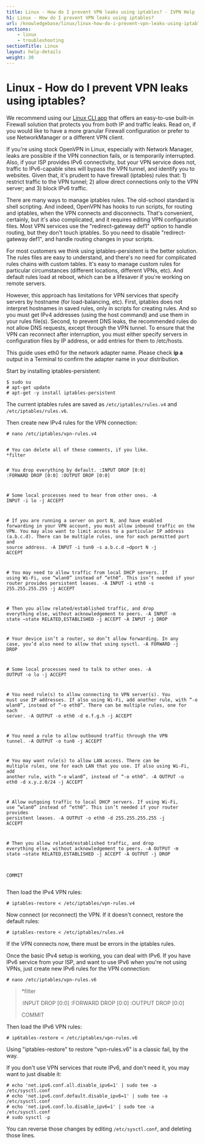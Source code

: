 ```yaml
---
title: Linux - How do I prevent VPN leaks using iptables? - IVPN Help
h1: Linux - How do I prevent VPN leaks using iptables?
url: /knowledgebase/linux/linux-how-do-i-prevent-vpn-leaks-using-iptables/
sections:
    - linux
    - troubleshooting
sectionTitle: Linux
layout: help-details
weight: 30
---
```

# Linux - How do I prevent VPN leaks using iptables?

<div markdown="1" class="notice notice--info">
We recommend using our <a href="/apps-linux/">Linux CLI app</a> that offers an easy-to-use built-in Firewall solution that protects you from both IP and traffic leaks. Read on, if you would like to have a more granular Firewall configuration or prefer to use NetworkManager or a different VPN client.
</div>

If you're using stock OpenVPN in Linux, especially with Network Manager, leaks are possible if the VPN connection fails, or is temporarily interrupted. Also, if your ISP provides IPv6 connectivity, but your VPN service does not, traffic to IPv6-capable sites will bypass the VPN tunnel, and identify you to websites. Given that, it's prudent to have firewall (iptables) rules that: 1) restrict traffic to the VPN tunnel; 2) allow direct connections only to the VPN server; and 3) block IPv6 traffic.

There are many ways to manage iptables rules. The old-school standard is shell scripting. And indeed, OpenVPN has hooks to run scripts, for routing and iptables, when the VPN connects and disconnects. That's convenient, certainly, but it's also complicated, and it requires editing VPN configuration files. Most VPN services use the "redirect-gateway def1" option to handle routing, but they don't touch iptables. So you need to disable "redirect-gateway def1", and handle routing changes in your scripts.

For most customers we think using iptables-persistent is the better solution. The rules files are easy to understand, and there's no need for complicated rules chains with custom tables. It's easy to manage custom rules for particular circumstances (different locations, different VPNs, etc). And default rules load at reboot, which can be a lifesaver if you're working on remote servers.

However, this approach has limitations for VPN services that specify servers by hostname (for load-balancing, etc). First, iptables does not interpret hostnames in saved rules, only in scripts for creating rules. And so you must get IPv4 addresses (using the host command) and use them in your rules file(s). Second, to prevent DNS leaks, the recommended rules do not allow DNS requests, except through the VPN tunnel. To ensure that the VPN can reconnect after interruption, you must either specify servers in configuration files by IP address, or add entries for them to /etc/hosts.

<div markdown="1" class="notice notice--warning">
This guide uses eth0 for the network adapter name. Please check <strong>ip a</strong> output in a Terminal to confirm the adapter name in your distribution.
</div>

Start by installing iptables-persistent:

```
$ sudo su
# apt-get update
# apt-get -y install iptables-persistent
```

The current iptables rules are saved as `/etc/iptables/rules.v4` and `/etc/iptables/rules.v6`.

Then create new IPv4 rules for the VPN connection:

```
# nano /etc/iptables/vpn-rules.v4
```

<div class="highlight">
<pre>
<code class="language-shell" data-lang="shell">
<span># You can delete all of these comments, if you like.</span>
*filter

<span># You drop everything by default.</span>
:INPUT DROP [0:0]
:FORWARD DROP [0:0]
:OUTPUT DROP [0:0]

<span># Some local processes need to hear from other ones.</span>
-A INPUT -i lo -j ACCEPT

<span># If you are running a server on port N, and have enabled forwarding in your VPN account, you must allow inbound traffic on the VPN. You may also want to limit access to a particular IP address (a.b.c.d). There can be multiple rules, one for each permitted port and source address.</span>
-A INPUT -i tun0 -s a.b.c.d –dport N -j ACCEPT

<span># You may need to allow traffic from local DHCP servers. If using Wi-Fi, use “wlan0” instead of “eth0”. This isn’t needed if your router provides persistent leases.</span>
-A INPUT -i eth0 -s 255.255.255.255 -j ACCEPT

<span># Then you allow related/established traffic, and drop everything else, without acknowledgement to peers.</span>
-A INPUT -m state –state RELATED,ESTABLISHED -j ACCEPT
-A INPUT -j DROP

<span># Your device isn’t a router, so don’t allow forwarding. In any case, you’d also need to allow that using sysctl.</span>
-A FORWARD -j DROP

<span># Some local processes need to talk to other ones.</span>
-A OUTPUT -o lo -j ACCEPT

<span># You need rule(s) to allow connecting to VPN server(s). You must use IP addresses. If also using Wi-Fi, add another rule, with “-o wlan0”, instead of “-o eth0”. There can be multiple rules, one for each server.</span>
-A OUTPUT -o eth0 -d e.f.g.h -j ACCEPT

<span># You need a rule to allow outbound traffic through the VPN tunnel.</span>
-A OUTPUT -o tun0 -j ACCEPT

<span># You may want rule(s) to allow LAN access. There can be multiple rules, one for each LAN that you use. If also using Wi-Fi, add another rule, with “-o wlan0”, instead of “-o eth0”.</span>
-A OUTPUT -o eth0 -d x.y.z.0/24 -j ACCEPT

<span># Allow outgoing traffic to local DHCP servers. If using Wi-Fi, use “wlan0” instead of “eth0”. This isn’t needed if your router provides persistent leases.</span>
-A OUTPUT -o eth0 -d 255.255.255.255 -j ACCEPT

<span># Then you allow related/established traffic, and drop everything else, without acknowledgement to peers.</span>
-A OUTPUT -m state –state RELATED,ESTABLISHED -j ACCEPT
-A OUTPUT -j DROP

COMMIT
</code>
</pre>
</div>

Then load the IPv4 VPN rules:

```
# iptables-restore < /etc/iptables/vpn-rules.v4
```

Now connect (or reconnect) the VPN. If it doesn't connect, restore the default rules:

```
# iptables-restore < /etc/iptables/rules.v4
```

If the VPN connects now, there must be errors in the iptables rules.

Once the basic IPv4 setup is working, you can deal with IPv6. If you have IPv6 service from your ISP, and want to use IPv6 when you're not using VPNs, just create new IPv6 rules for the VPN connection:

```
# nano /etc/iptables/vpn-rules.v6
```

> *filter
> 
> :INPUT DROP [0:0]
> :FORWARD DROP [0:0]
> :OUTPUT DROP [0:0]
> 
> COMMIT

Then load the IPv6 VPN rules:

```
# ip6tables-restore < /etc/iptables/vpn-rules.v6
```

Using "iptables-restore" to restore "vpn-rules.v6" is a classic fail, by the way.

If you don't use VPN services that route IPv6, and don't need it, you may want to just disable it:

```
# echo 'net.ipv6.conf.all.disable_ipv6=1' | sudo tee -a /etc/sysctl.conf
# echo 'net.ipv6.conf.default.disable_ipv6=1' | sudo tee -a /etc/sysctl.conf
# echo 'net.ipv6.conf.lo.disable_ipv6=1' | sudo tee -a /etc/sysctl.conf
# sudo sysctl -p
```

You can reverse those changes by editing `/etc/sysctl.conf`, and deleting those lines.
